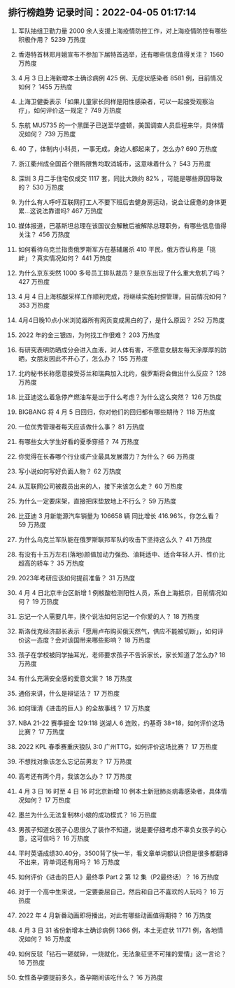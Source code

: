 
## 排行榜趋势 记录时间：2022-04-05 01:17:14
  
  1. 军队抽组卫勤力量 2000 余人支援上海疫情防控工作，对上海疫情防控有哪些积极作用？ 5239 万热度
    
  2. 香港特首林郑月娥宣布不参加下届特首选举，还有哪些信息值得关注？ 1560 万热度
    
  3. 4 月 3 日上海新增本土确诊病例 425 例、无症状感染者 8581 例，目前情况如何？ 1455 万热度
    
  4. 上海卫健委表示「如果儿童家长同样是阳性感染者，可以一起接受观察治疗」，如何评价这一规定？ 749 万热度
    
  5. 东航 MU5735 的一个黑匣子已送至华盛顿，美国调查人员启程来华，具体情况如何？ 739 万热度
    
  6. 40 了，体制内小科员，一事无成，身边人都起来了，怎么办? 690 万热度
    
  7. 浙江衢州成全国首个限购限售均取消城市，这意味着什么？ 543 万热度
    
  8. 深圳 3 月二手住宅仅成交 1117 套，同比大跌约 82% ，可能是哪些原因导致的？ 530 万热度
    
  9. 为什么有人呼吁互联网打工人不要下班后去健身房运动，说会让疲惫的身体更累…这说法靠谱吗? 467 万热度
    
  10. 媒体报道，巴基斯坦总理在该国议会解散后被解除总理职务，有哪些信息值得关注？ 456 万热度
    
  11. 如何看待乌克兰指责俄罗斯军方在基辅屠杀 410 平民，俄方否认称是「挑衅」？真实情况如何？ 441 万热度
    
  12. 为什么京东突然 1000 多号员工排队裁员？是京东出现了什么重大危机了吗？ 427 万热度
    
  13. 4 月 4 日上海核酸采样工作顺利完成，将继续实施封控管理，目前情况如何？ 353 万热度
    
  14. 4月4日晚10点小米浏览器所有网页变成黑白的了，是什么原因？ 252 万热度
    
  15. 2022 年的金三银四，为何找工作很难？ 203 万热度
    
  16. 有研究表明防晒成分会进入血液，对人体有害，不愿意女朋友每天涂厚厚的防晒，女朋友因此不开心了，怎么办？ 155 万热度
    
  17. 北约秘书长称愿意接受芬兰和瑞典加入北约，俄罗斯将会做出什么反应？ 128 万热度
    
  18. 比亚迪这么着急停产燃油车是出于什么考虑？为什么这么突然？ 126 万热度
    
  19. BIGBANG 将 4 月 5 日回归，你对他们的回归都有哪些期待？ 118 万热度
    
  20. 一位优秀管理者每天应该做什么事？ 81 万热度
    
  21. 有哪些女大学生好看的夏季穿搭？ 74 万热度
    
  22. 你觉得在长春哪个行业或产业最具发展潜力？为什么？ 66 万热度
    
  23. 写小说如何写好负面人物？ 62 万热度
    
  24. 从互联网公司被裁员出来的人，接下来该怎么走？ 60 万热度
    
  25. 为什么一定要床架，直接把床垫放地上不行么？ 59 万热度
    
  26. 比亚迪 3 月新能源汽车销量为 106658 辆 同比增长 416.96%，你怎么看？ 59 万热度
    
  27. 为什么乌克兰军队能在俄罗斯联邦军队的攻击下坚持这么久？ 41 万热度
    
  28. 有没有十五万左右(落地)颜值加动力强劲、油耗适中、适合年轻人开、性价比超高的轿车？ 35 万热度
    
  29. 2023年考研应该如何提前准备？ 31 万热度
    
  30. 4 月 4 日北京丰台区新增 1 例核酸检测阳性人员，系自上海抵京，目前情况如何？ 19 万热度
    
  31. 忘记一个人需要几年，换个说法如何忘记一个你爱的人？ 18 万热度
    
  32. 斯洛伐克经济部长表示「愿用卢布购买俄天然气，供应不能被切断」，如何评价这一态度？会对该国带来哪些影响？ 18 万热度
    
  33. 孩子在学校被同学抽耳光，老师要求孩子不告诉家长，家长知道了怎么办? 18 万热度
    
  34. 有什么充满安全感的爱意文案？ 18 万热度
    
  35. 通俗来讲，什么是辩证法？ 17 万热度
    
  36. 如何理清《进击的巨人》的全故事线？ 17 万热度
    
  37. NBA 21-22 赛季掘金 129:118 送湖人 6 连败，约基奇 38+18，如何评价这场比赛？ 17 万热度
    
  38. 2022 KPL 春季赛重庆狼队 3:0 广州TTG，如何评价这场比赛？ 17 万热度
    
  39. 不想找对象该怎么忘记前男友？ 17 万热度
    
  40. 高考还有两个月，我该怎么办？ 17 万热度
    
  41. 4 月 3 日 16 时至 4 日 16 时北京新增 10 例本土新冠肺炎病毒感染者，具体情况如何？ 17 万热度
    
  42. 墨兰为什么无法复制林小娘的成功模式？ 16 万热度
    
  43. 男孩子知道女孩子心思很久了装作不知道，说是要仔细考虑不辜负女孩子的心意，这可信吗？ 16 万热度
    
  44. 平时英语成绩30.40分，3500背了快一半，看文章单词都认识但是很多都翻译不出来，背单词还有用吗？ 16 万热度
    
  45. 如何评价《进击的巨人》最终季 Part 2 第 12 集（P2最终话）？ 16 万热度
    
  46. 对于一个高中生来说，一定要委屈自己，然后和自己不喜欢的人玩吗？ 16 万热度
    
  47. 2022 年 4 月新番动画即将播出，对此有哪些动画值得期待？ 16 万热度
    
  48. 4 月 3 日 31 省份新增本土确诊病例 1366 例，本土无症状 11771 例，各地情况如何？ 16 万热度
    
  49. 如何反驳「钻石一砸就碎，一烧就化，无法象征坚不可摧的爱情」这一言论？ 16 万热度
    
  50. 女性备孕要提前多久，备孕期间该吃什么？ 16 万热度
    